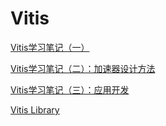 # Vitis
[Vitis学习笔记（一）](https://zhuanlan.zhihu.com/p/336073789)

[Vitis学习笔记（二）：加速器设计方法](https://zhuanlan.zhihu.com/p/336174567)

[Vitis学习笔记（三）：应用开发](https://zhuanlan.zhihu.com/p/355753117)

[Vitis Library](https://xilinx.github.io/Vitis_Libraries/search.html?q=matrix&check_keywords=yes&area=default)
